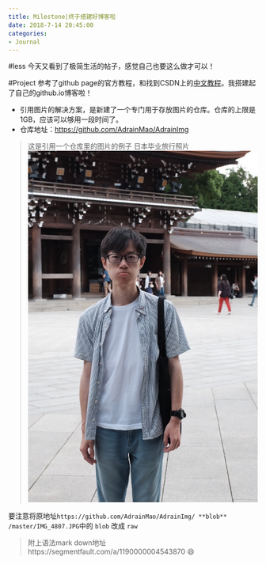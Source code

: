 ```yaml
---
title: Milestone|终于搭建好博客啦
date: 2018-7-14 20:45:00
categories:
- Journal
---
```


#less
今天又看到了极简生活的帖子，感觉自己也要这么做才可以！

#Project
参考了github page的官方教程，和找到CSDN上的[中文教程](https://blog.csdn.net/u012168038/article/details/77715439)。我搭建起了自己的github.io博客啦！
<!--more -->
- 引用图片的解决方案，是新建了一个专门用于存放图片的仓库。仓库的上限是1GB，应该可以够用一段时间了。
- 仓库地址：https://github.com/AdrainMao/AdrainImg

>这是引用一个仓库里的图片的例子
>日本毕业旅行照片
>![me](https://github.com/AdrainMao/AdrainImg/raw/master/IMG_4807.JPG)

要注意将原地址`https://github.com/AdrainMao/AdrainImg/ **blob** /master/IMG_4807.JPG`中的 `blob` 改成 `raw`

>附上语法mark down地址https://segmentfault.com/a/1190000004543870 :smile: